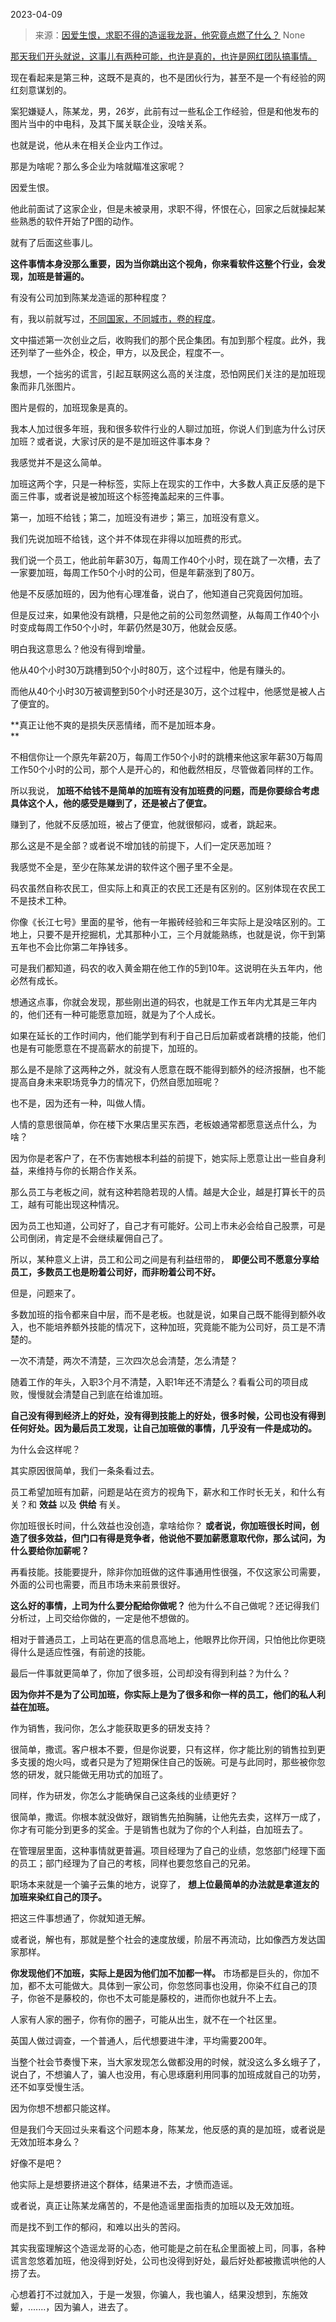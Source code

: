 2023-04-09

> 来源：[因爱生恨，求职不得的造谣我龙哥，他究竟点燃了什么？](http://mp.weixin.qq.com/s?__biz=MzU0MjYwNDU2Mw==&amp;mid=2247510309&amp;idx=1&amp;sn=35acf7f14015034e633e16e5cb999485&amp;chksm=fb1ac559cc6d4c4f76b021a31418655b39b89bd0ce6fc02bf5173fd188abd3834c82a90bc2c6&amp;scene=127#wechat_redirect)
> None

[那天我们开头就说，这事儿有两种可能，也许是真的，也许是网红团队搞事情。  
](http://mp.weixin.qq.com/s?__biz=MzU0MjYwNDU2Mw==&mid=2247510293&idx=1&sn=925f7a127c889bd4f804570fc71aa7db&chksm=fb1ac569cc6d4c7f886d0a1be63dc32e0f717dadbc8029e1a9f444d4d065a17e83f0de2c856d&scene=21#wechat_redirect)

现在看起来是第三种，这既不是真的，也不是团伙行为，甚至不是一个有经验的网红刻意谋划的。

案犯嫌疑人，陈某龙，男，26岁，此前有过一些私企工作经验，但是和他发布的图片当中的中电科，及其下属关联企业，没啥关系。  

也就是说，他从未在相关企业内工作过。  

那是为啥呢？那么多企业为啥就瞄准这家呢？

因爱生恨。

他此前面试了这家企业，但是未被录用，求职不得，怀恨在心，回家之后就操起某些熟悉的软件开始了P图的动作。  

就有了后面这些事儿。

 **这件事情本身没那么重要，因为当你跳出这个视角，你来看软件这整个行业，会发现，加班是普遍的。**

有没有公司加到陈某龙造谣的那种程度？

有，我以前就写过，[不同国家，不同城市，卷的程度](http://mp.weixin.qq.com/s?__biz=MzU0MjYwNDU2Mw==&mid=2247510270&idx=1&sn=a8a506448158f0f4168358a41027836e&chksm=fb1ac482cc6d4d9440c026075587289090431cfed30c7a4d331b77c2d13f57eb91e91cb6dd26&scene=21#wechat_redirect)。

文中描述第一次创业之后，收购我们的那个民企集团。有加到那个程度。此外，我还列举了一些外企，校企，甲方，以及民企，程度不一。

我想，一个拙劣的谎言，引起互联网这么高的关注度，恐怕网民们关注的是加班现象而非几张图片。  

图片是假的，加班现象是真的。  

我本人加过很多年班，我和很多软件行业的人聊过加班，你说人们到底为什么讨厌加班？或者说，大家讨厌的是不是加班这件事本身？

我感觉并不是这么简单。

加班这两个字，只是一种标签，实际上在现实的工作中，大多数人真正反感的是下面三件事，或者说是被加班这个标签掩盖起来的三件事。  

第一，加班不给钱；第二，加班没有进步；第三，加班没有意义。

我们先说加班不给钱，这个并不体现在非得以加班费的形式。

我们说一个员工，他此前年薪30万，每周工作40个小时，现在跳了一次槽，去了一家要加班，每周工作50个小时的公司，但是年薪涨到了80万。

他是不反感加班的，因为他有心理准备，说白了，他知道自己究竟因何加班。

但是反过来，如果他没有跳槽，只是他之前的公司忽然调整，从每周工作40个小时变成每周工作50个小时，年薪仍然是30万，他就会反感。  

明白我这意思么？他没有得到增量。  

他从40个小时30万跳槽到50个小时80万，这个过程中，他是有赚头的。  

而他从40个小时30万被调整到50个小时还是30万，这个过程中，他感觉是被人占了便宜的。

 **真正让他不爽的是损失厌恶情绪，而不是加班本身。  
**

不相信你让一个原先年薪20万，每周工作50个小时的跳槽来他这家年薪30万每周工作50个小时的公司，那个人是开心的，和他截然相反，尽管做着同样的工作。  

所以我说， **加班不给钱不是简单的加班有没有加班费的问题，而是你要综合考虑具体这个人，他的感受是赚到了，还是被占了便宜。**  

赚到了，他就不反感加班，被占了便宜，他就很郁闷，或者，跳起来。  

那么这是不是全部？或者说不增加钱的前提下，人们一定厌恶加班？

我感觉不全是，至少在陈某龙讲的软件这个圈子里不全是。

码农虽然自称农民工，但实际上和真正的农民工还是有区别的。区别体现在农民工不是技术工种。

你像《长江七号》里面的星爷，他有一年搬砖经验和三年实际上是没啥区别的。工地上，只要不是开挖掘机，尤其那种小工，三个月就能熟练，也就是说，你干到第五年也不会比你第二年挣钱多。

可是我们都知道，码农的收入黄金期在他工作的5到10年。这说明在头五年内，他必然有成长。

想通这点事，你就会发现，那些刚出道的码农，也就是工作五年内尤其是三年内的，他们还有一种可能愿意加班，就是为了个人成长。

如果在延长的工作时间内，他们能学到有利于自己日后加薪或者跳槽的技能，他们也是有可能愿意在不提高薪水的前提下，加班的。

那么是不是除了这两种之外，就没有人愿意在既不能得到额外的经济报酬，也不能提高自身未来职场竞争力的情况下，仍然自愿加班呢？  

也不是，因为还有一种，叫做人情。

人情的意思很简单，你在楼下水果店里买东西，老板娘通常都愿意送点什么，为啥？

因为你是老客户了，在不伤害她根本利益的前提下，她实际上愿意让出一些自身利益，来维持与你的长期合作关系。

那么员工与老板之间，就有这种若隐若现的人情。越是大企业，越是打算长干的员工，越有可能出现这种情况。

因为员工也知道，公司好了，自己才有可能好。公司上市未必会给自己股票，可是公司倒闭，肯定是不会继续雇佣自己了。

所以，某种意义上讲，员工和公司之间是有利益纽带的， **即便公司不愿意分享给员工，多数员工也是盼着公司好，而非盼着公司不好。**

但是，问题来了。  

多数加班的指令都来自中层，而不是老板。也就是说，如果自己既不能得到额外收入，也不能培养额外技能的情况下，这种加班，究竟能不能为公司好，员工是不清楚的。  

一次不清楚，两次不清楚，三次四次总会清楚，怎么清楚？  

随着工作的年头，入职3个月不清楚，入职1年还不清楚么？看看公司的项目成败，慢慢就会清楚自己到底在给谁加班。  

 **自己没有得到经济上的好处，没有得到技能上的好处，很多时候，公司也没有得到任何好处。因为最后员工发现，让自己加班做的事情，几乎没有一件是成功的。**

为什么会这样呢？  

其实原因很简单，我们一条条看过去。

员工希望加班有加薪，问题是站在资方的视角下，薪水和工作时长无关，和什么有关？和 **效益** 以及 **供给** 有关。

你加班很长时间，什么效益也没创造，拿啥给你？
**或者说，你加班很长时间，创造了很多效益，但门口有得是竞争者，他说他不要加薪愿意取代你，那么试问，为什么要给你加薪呢？**

再看技能。技能要提升，除非你加班做的这件事通用性很强，不仅这家公司需要，外面的公司也需要，而且市场未来前景很好。  

 **这么好的事情，上司为什么要分配给你做呢？** 他为什么不自己做呢？还记得我们分析过，上司交给你做的，一定是他不想做的。  

相对于普通员工，上司站在更高的信息高地上，他眼界比你开阔，只怕他比你更晓得什么是适应性强，有前途的技能。  

最后一件事就更简单了，你加了很多班，公司却没有得到利益？为什么？  

 **因为你并不是为了公司加班，你实际上是为了很多和你一样的员工，他们的私人利益在加班。**

作为销售，我问你，怎么才能获取更多的研发支持？

很简单，撒谎。客户根本不要，但是你说要，只有这样，你才能比别的销售拉到更多支援的炮火吗，或者只是为了短期保住自己的饭碗。可是与此同时，那些被你忽悠的研发，就只能做无用功式的加班了。

同样，作为研发，你怎么才能确保自己这条线的业绩更好？

很简单，撒谎。你根本就没做好，跟销售先拍胸脯，让他先去卖，这样万一成了，你才有可能分到更多的奖金。于是销售也就为了你的个人利益，白加班去了。

在管理层里面，这种事情就更普遍。项目经理为了自己的业绩，忽悠部门经理下面的员工；部门经理为了自己的考核，同样也要忽悠自己的兄弟。  

职场本来就是一个骗子云集的地方，说穿了， **想上位最简单的办法就是拿道友的加班来染红自己的顶子。**  

把这三件事想通了，你就知道无解。  

或者说，解也有，那就是整个社会的速度放缓，阶层不再流动，比如像西方发达国家那样。  

 **你发现他们不加班，实际上是因为他们加不加都一样。**
市场都是巨头的，你加不加，都不太可能做大。具体到一家公司，你忽悠同事也没用，你染不红自己的顶子，你爸不是藤校的，你也不太可能是藤校的，进而你也就升不上去。

人家有人家的圈子，你有你的圈子，可能从出生，就不在一个社区里。

英国人做过调查，一个普通人，后代想要进牛津，平均需要200年。

当整个社会节奏慢下来，当大家发现怎么做都没用的时候，就没这么多幺蛾子了，说白了，不想骗人了，骗人也没用，有心思琢磨利用同事的加班成就自己的功劳，还不如享受慢生活。  

因为你想不想都只能这样。

但是我们今天回过头来看这个问题本身，陈某龙，他反感的真的是加班，或者说是无效加班本身么？  

好像不是吧？

他实际上是想要挤进这个群体，结果进不去，才愤而造谣。

或者说，真正让陈某龙痛苦的，不是他造谣里面指责的加班以及无效加班。

而是找不到工作的郁闷，和难以出头的苦闷。

其实我蛮理解这个造谣龙哥的心态，他可能是之前在私企里面被上司，同事，各种谎言忽悠着加班，他没得到好处，公司也没得到好处，最后好处都被撒谎哄他的人捞了去。  

心想着打不过就加入，于是一发狠，你骗人，我也骗人，结果没想到，东施效颦，.......，因为骗人，进去了。

